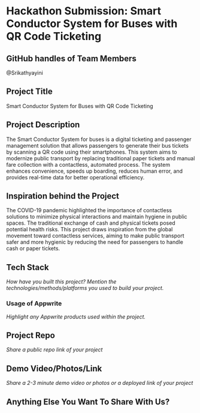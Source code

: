 # Hackathon Submission: Smart Conductor System for Buses with QR Code Ticketing


## GitHub handles of Team Members  

@Srikathyayini
<!--

- @adityaoberai
- @tessamero
.
.
.

-->

## Project Title

Smart Conductor System for Buses with QR Code Ticketing
<!--

CodeCapture

-->

## Project Description    

The Smart Conductor System for buses is a digital ticketing and passenger management solution that allows passengers to generate their bus tickets by scanning a QR code using their smartphones.
This system aims to modernize public transport by replacing traditional paper tickets and manual fare collection with a contactless, automated process. The system enhances convenience, speeds up boarding,
reduces human error, and provides real-time data for better operational efficiency.
<!--

The project I created is...

-->

## Inspiration behind the Project  

The COVID-19 pandemic highlighted the importance of contactless solutions to minimize physical interactions and maintain hygiene in public spaces. 
The traditional exchange of cash and physical tickets posed potential health risks. This project draws inspiration from the global movement toward contactless services, 
aiming to make public transport safer and more hygienic by reducing the need for passengers to handle cash or paper tickets.
<!--

The reason I chose this idea/project was...

-->

## Tech Stack    
_How have you built this project? Mention the technologies/methods/platforms you used to build your project._

<!--

The technologies I used...

-->

### Usage of Appwrite
_Highlight any Appwrite products used within the project._

<!--

- Appwrite Databases

I used Appwrite Databases to...

- Appwrite Storage

I used Appwrite Storage to...

.
.
.

-->

## Project Repo  
_Share a public repo link of your project_

<!--

https://github.com/code-capture/CodeCapture-Xamarin

-->

## Demo Video/Photos/Link
_Share a 2-3 minute demo video or photos or a deployed link of your project_

<!--

https://www.youtube.com/watch?v=9IBaX1avYWc

-->

## Anything Else You Want To Share With Us?


